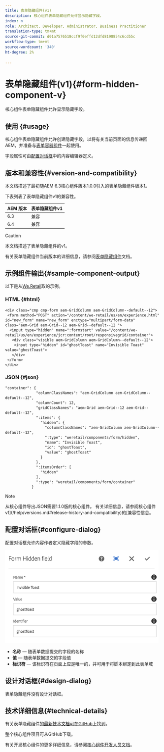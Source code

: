 ```yaml
---
title: 表单隐藏组件(v1)
description: 核心组件表单隐藏组件允许显示隐藏字段。
index: n
role: Architect, Developer, Administrator, Business Practitioner
translation-type: tm+mt
source-git-commit: d01a7576518ccf9f0effd12dfd8198854c6cd55c
workflow-type: tm+mt
source-wordcount: '340'
ht-degree: 2%

---
```



# 表单隐藏组件(v1){#form-hidden-component-v}

核心组件表单隐藏组件允许显示隐藏字段。

## 使用 {#usage}

核心组件表单隐藏组件允许创建隐藏字段，以将有关当前页面的信息传递回AEM，并准备与[表单容器组件](form-container-v1.md)一起使用。

字段属性可由[配置对话框](#configure-dialog)中的内容编辑器定义。

## 版本和兼容性{#version-and-compatibility}

本文档描述了最初随AEM 6.3核心组件版本1.0.0引入的表单隐藏组件版本1。

下表列表了表单隐藏组件v1的兼容性。

| AEM 版本 | 表单隐藏组件v1 |
|--- |--- |
| 6.3 | 兼容 |
| 6.4 | 兼容 |

>[!CAUTION]
>
>本文档描述了表单隐藏组件的v1。
>
>有关表单隐藏组件当前版本的详细信息，请参阅[表单隐藏组件](/help/components/forms/form-hidden.md)文档。

## 示例组件输出{#sample-component-output}

以下是从[We.Retail](https://helpx.adobe.com/experience-manager/6-4/sites/developing/using/we-retail.html)取的示例。

### HTML {#html}

```
<div class="cmp cmp-form aem-GridColumn aem-GridColumn--default--12">
 <form method="POST" action="/content/we-retail/us/en/experience.html" id="new_form" name="new_form" enctype="multipart/form-data" class="aem-Grid aem-Grid--12 aem-Grid--default--12 ">
  <input type="hidden" name=":formstart" value="/content/we-retail/us/en/experience/jcr:content/root/responsivegrid/container">
   <div class="visible aem-GridColumn aem-GridColumn--default--12">
    <input type="hidden" id="ghostToast" name="Invisible Toast" value="ghostToast">
   </div>
 </form>
</div>
```

### JSON {#json}

```
"container": {
              "columnClassNames": "aem-GridColumn aem-GridColumn--default--12",
              "columnCount": 12,
              "gridClassNames": "aem-Grid aem-Grid--12 aem-Grid--default--12",
              ":items": {
                "hidden": {
                  "columnClassNames": "aem-GridColumn aem-GridColumn--default--12",
                  ":type": "weretail/components/form/hidden",
                  "name": "Invisible Toast",
                  "id": "ghostToast",
                  "value": "ghostToast"
                }
              },
              ":itemsOrder": [
                "hidden"
              ],
              ":type": "weretail/components/form/container"
            }
```

>[!NOTE]
>
>从核心组件导出JSON需要1.1.0版的核心组件。 有关详细信息，请参阅核心组件v1](/help/versions.md#release-history-and-compatibility)的[兼容性信息。

## 配置对话框{#configure-dialog}

配置对话框允许内容作者定义隐藏字段的参数。

![](/help/assets/chlimage_1-26.png)

* **名称**  — 随表单数据提交的字段的名称
* **值**  — 随表单数据提交的字段值
* **标识符**  — 该标识符在页面上应是唯一的，并可用于将脚本绑定到此表单域

## 设计对话框{#design-dialog}

表单隐藏组件没有设计对话框。

## 技术详细信息{#technical-details}

有关表单隐藏组件[的最新技术文档可在GitHub](https://github.com/adobe/aem-core-wcm-components/tree/master/content/src/content/jcr_root/apps/core/wcm/components/form/hidden/v1/hidden)上找到。

整个核心组件项目可从GitHub下载。

有关开发核心组件的更多详细信息，请参阅[核心组件开发人员文档](/help/developing/overview.md)。
